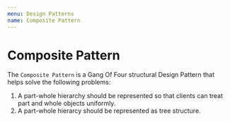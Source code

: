 ```yaml
---
menu: Design Patterns
name: Composite Pattern
---
```


# Composite Pattern

The `Composite Pattern` is a Gang Of Four structural Design Pattern that helps solve the following problems:

1. A part-whole hierarchy should be represented so that clients can treat part and whole objects uniformly.
2. A part-whole hierarcy should be represented as tree structure.
